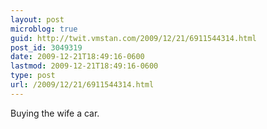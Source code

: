 ```yaml
---
layout: post
microblog: true
guid: http://twit.vmstan.com/2009/12/21/6911544314.html
post_id: 3049319
date: 2009-12-21T18:49:16-0600
lastmod: 2009-12-21T18:49:16-0600
type: post
url: /2009/12/21/6911544314.html
---
```

Buying the wife a car.
